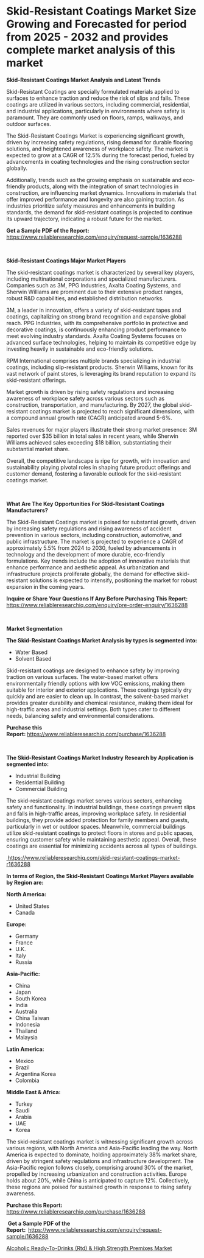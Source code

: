 <p><h1>Skid-Resistant Coatings Market Size Growing and Forecasted for period from 2025 - 2032 and provides complete market analysis of this market</h1></p><p><strong>Skid-Resistant Coatings Market Analysis and Latest Trends</strong></p>
<p><p>Skid-Resistant Coatings are specially formulated materials applied to surfaces to enhance traction and reduce the risk of slips and falls. These coatings are utilized in various sectors, including commercial, residential, and industrial applications, particularly in environments where safety is paramount. They are commonly used on floors, ramps, walkways, and outdoor surfaces.</p><p>The Skid-Resistant Coatings Market is experiencing significant growth, driven by increasing safety regulations, rising demand for durable flooring solutions, and heightened awareness of workplace safety. The market is expected to grow at a CAGR of 12.5% during the forecast period, fueled by advancements in coating technologies and the rising construction sector globally. </p><p>Additionally, trends such as the growing emphasis on sustainable and eco-friendly products, along with the integration of smart technologies in construction, are influencing market dynamics. Innovations in materials that offer improved performance and longevity are also gaining traction. As industries prioritize safety measures and enhancements in building standards, the demand for skid-resistant coatings is projected to continue its upward trajectory, indicating a robust future for the market.</p></p>
<p><strong>Get a Sample PDF of the Report:&nbsp;</strong> <a href="https://www.reliableresearchiq.com/enquiry/request-sample/1636288?utm_campaign=2301&utm_medium=2&utm_source=Github&utm_content=ia&utm_term=23032025&utm_id=skid-resistant-coatings">https://www.reliableresearchiq.com/enquiry/request-sample/1636288</a></p>
<p>&nbsp;</p>
<p><strong>Skid-Resistant Coatings Major Market Players</strong></p>
<p><p>The skid-resistant coatings market is characterized by several key players, including multinational corporations and specialized manufacturers. Companies such as 3M, PPG Industries, Axalta Coating Systems, and Sherwin Williams are prominent due to their extensive product ranges, robust R&D capabilities, and established distribution networks. </p><p>3M, a leader in innovation, offers a variety of skid-resistant tapes and coatings, capitalizing on strong brand recognition and expansive global reach. PPG Industries, with its comprehensive portfolio in protective and decorative coatings, is continuously enhancing product performance to meet evolving industry standards. Axalta Coating Systems focuses on advanced surface technologies, helping to maintain its competitive edge by investing heavily in sustainable and eco-friendly solutions.</p><p>RPM International comprises multiple brands specializing in industrial coatings, including slip-resistant products. Sherwin Williams, known for its vast network of paint stores, is leveraging its brand reputation to expand its skid-resistant offerings.</p><p>Market growth is driven by rising safety regulations and increasing awareness of workplace safety across various sectors such as construction, transportation, and manufacturing. By 2027, the global skid-resistant coatings market is projected to reach significant dimensions, with a compound annual growth rate (CAGR) anticipated around 5-6%. </p><p>Sales revenues for major players illustrate their strong market presence: 3M reported over $35 billion in total sales in recent years, while Sherwin Williams achieved sales exceeding $18 billion, substantiating their substantial market share. </p><p>Overall, the competitive landscape is ripe for growth, with innovation and sustainability playing pivotal roles in shaping future product offerings and customer demand, fostering a favorable outlook for the skid-resistant coatings market.</p></p>
<p>&nbsp;</p>
<p><strong>What Are The Key Opportunities For Skid-Resistant Coatings Manufacturers?</strong></p>
<p><p>The Skid-Resistant Coatings market is poised for substantial growth, driven by increasing safety regulations and rising awareness of accident prevention in various sectors, including construction, automotive, and public infrastructure. The market is projected to experience a CAGR of approximately 5.5% from 2024 to 2030, fueled by advancements in technology and the development of more durable, eco-friendly formulations. Key trends include the adoption of innovative materials that enhance performance and aesthetic appeal. As urbanization and infrastructure projects proliferate globally, the demand for effective skid-resistant solutions is expected to intensify, positioning the market for robust expansion in the coming years.</p></p>
<p><strong>Inquire or Share Your Questions If Any Before Purchasing This Report:</strong> <a href="https://www.reliableresearchiq.com/enquiry/pre-order-enquiry/1636288?utm_campaign=2301&utm_medium=2&utm_source=Github&utm_content=ia&utm_term=23032025&utm_id=skid-resistant-coatings">https://www.reliableresearchiq.com/enquiry/pre-order-enquiry/1636288</a></p>
<p>&nbsp;</p>
<p><strong>Market Segmentation</strong></p>
<p><strong>The Skid-Resistant Coatings Market Analysis by types is segmented into:</strong></p>
<p><ul><li>Water Based</li><li>Solvent Based</li></ul></p>
<p><p>Skid-resistant coatings are designed to enhance safety by improving traction on various surfaces. The water-based market offers environmentally friendly options with low VOC emissions, making them suitable for interior and exterior applications. These coatings typically dry quickly and are easier to clean up. In contrast, the solvent-based market provides greater durability and chemical resistance, making them ideal for high-traffic areas and industrial settings. Both types cater to different needs, balancing safety and environmental considerations.</p></p>
<p><strong>Purchase this Report:&nbsp;</strong><a href="https://www.reliableresearchiq.com/purchase/1636288?utm_campaign=2301&utm_medium=2&utm_source=Github&utm_content=ia&utm_term=23032025&utm_id=skid-resistant-coatings">https://www.reliableresearchiq.com/purchase/1636288</a></p>
<p>&nbsp;</p>
<p><strong>The Skid-Resistant Coatings Market Industry Research by Application is segmented into:</strong></p>
<p><ul><li>Industrial Building</li><li>Residential Building</li><li>Commercial Building</li></ul></p>
<p><p>The skid-resistant coatings market serves various sectors, enhancing safety and functionality. In industrial buildings, these coatings prevent slips and falls in high-traffic areas, improving workplace safety. In residential buildings, they provide added protection for family members and guests, particularly in wet or outdoor spaces. Meanwhile, commercial buildings utilize skid-resistant coatings to protect floors in stores and public spaces, ensuring customer safety while maintaining aesthetic appeal. Overall, these coatings are essential for minimizing accidents across all types of buildings.</p></p>
<p><a href="https://www.reliableresearchiq.com/skid-resistant-coatings-market-r1636288?utm_campaign=2301&utm_medium=2&utm_source=Github&utm_content=ia&utm_term=23032025&utm_id=skid-resistant-coatings">&nbsp;https://www.reliableresearchiq.com/skid-resistant-coatings-market-r1636288</a></p>
<p><strong>In terms of Region, the Skid-Resistant Coatings Market Players available by Region are:</strong></p>
<p>
    <p> <strong> North America: </strong>
        <ul>
            <li>United States</li>
            <li>Canada</li>
        </ul>
        </p> 
    <p> <strong> Europe: </strong>
        <ul>
            <li>Germany</li>
            <li>France</li>
            <li>U.K.</li>
            <li>Italy</li>
            <li>Russia</li>
        </ul>
        </p> 
    <p> <strong> Asia-Pacific: </strong>
        <ul>
            <li>China</li>
            <li>Japan</li>
            <li>South Korea</li>
            <li>India</li>
            <li>Australia</li>
            <li>China Taiwan</li>
            <li>Indonesia</li>
            <li>Thailand</li>
            <li>Malaysia</li>
        </ul>
        </p> 
    <p> <strong> Latin America: </strong>
        <ul>
            <li>Mexico</li>
            <li>Brazil</li>
            <li>Argentina Korea</li>
            <li>Colombia</li>
        </ul>
        </p> 
    <p> <strong> Middle East & Africa: </strong>
        <ul>
            <li>Turkey</li>
            <li>Saudi</li>
            <li>Arabia</li>
            <li>UAE</li>
            <li>Korea</li>
        </ul>
    </p>
    </p>
<p><p>The skid-resistant coatings market is witnessing significant growth across various regions, with North America and Asia-Pacific leading the way. North America is expected to dominate, holding approximately 38% market share, driven by stringent safety regulations and infrastructure development. The Asia-Pacific region follows closely, comprising around 30% of the market, propelled by increasing urbanization and construction activities. Europe holds about 20%, while China is anticipated to capture 12%. Collectively, these regions are poised for sustained growth in response to rising safety awareness.</p></p>
<p><strong>Purchase this Report: </strong><a href="https://www.reliableresearchiq.com/purchase/1636288?utm_campaign=2301&utm_medium=2&utm_source=Github&utm_content=ia&utm_term=23032025&utm_id=skid-resistant-coatings">https://www.reliableresearchiq.com/purchase/1636288</a></p>
<p>&nbsp;<strong>Get a Sample PDF of the Report:&nbsp;&nbsp;</strong><a href="https://www.reliableresearchiq.com/enquiry/request-sample/1636288?utm_campaign=2301&utm_medium=2&utm_source=Github&utm_content=ia&utm_term=23032025&utm_id=skid-resistant-coatings">https://www.reliableresearchiq.com/enquiry/request-sample/1636288</a></p>
<p><strong></strong></p>
<p><p><a href="https://github.com/janraimondo83/Market-Research-Report-List-1/blob/main/alcoholic-ready-to-drinks-rtd-high-strength-premixes-market.md?utm_campaign=2301&utm_medium=2&utm_source=Github&utm_content=ia&utm_term=23032025&utm_id=skid-resistant-coatings">Alcoholic Ready-To-Drinks (Rtd) & High Strength Premixes Market</a></p></p>